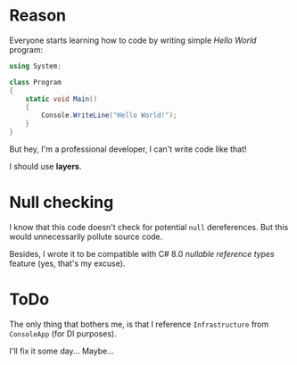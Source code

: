 # Reason

Everyone starts learning how to code by writing simple *Hello World* program:
```C#
using System;

class Program
{
    static void Main()
    {
        Console.WriteLine("Hello World!");
    }
}
```

But hey, I'm a professional developer, I can't write code like that!

I should use **layers**.

# Null checking

I know that this code doesn't check for potential `null` dereferences. But this would unnecessarily pollute source code.

Besides, I wrote it to be compatible with C# 8.0 *nullable reference types* feature (yes, that's my excuse).

# ToDo 

The only thing that bothers me, is that I reference `Infrastructure` from `ConsoleApp` (for DI purposes).

I'll fix it some day... Maybe...
